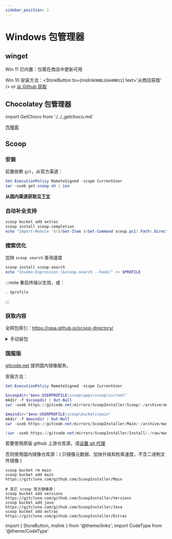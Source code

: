 ```yaml
---
sidebar_position: 1
---
```


# Windows 包管理器

## **winget**

Win 11 已内置：仅需在商店中更新可用

Win 10 安装方法：<StoreButton to={mslink`9NBLGGH4NNS1`} text='从商店获取' />
or&nbsp;<a href="https://github.com/microsoft/winget-cli/releases/latest#:~:text=.msixbundle">从 Github 获取</a>

## **Chocolatey** 包管理器

import GetChoco from './../\_getchoco.md'

<GetChoco />

[包搜索](https://community.chocolatey.org/packages)

## **Scoop**

 <CodeType cmd>

### 安装

</CodeType>

前置依赖 `git`，从官方渠道：

```powershell
Set-ExecutionPolicy RemoteSigned -scope CurrentUser
iwr -useb get.scoop.sh | iex

```

**从国内渠道获取见[下文](#国服版)**

### 自动补全支持

```powershell
scoop bucket add extras
scoop install scoop-completion
echo "Import-Module '$($(Get-Item $(Get-Command scoop.ps1).Path).Directory.Parent.FullName)\modules\scoop-completion'" >> $PROFILE

```

### 搜索优化

加快 `scoop search` 查询速度

```powershell
scoop install scoop-search
echo "Invoke-Expression (&scoop-search --hook)" >> $PROFILE

```

:::note 重启终端以生效，或：

    . $profile

:::

### 获取内容

全网包索引：https://rasa.github.io/scoop-directory/

 <details className="rawstyl">
<summary>手动装包</summary>

```powershell
& {
$app = Read-Host '请输入应用标识名'
$metadata = scoop cat $app | ConvertFrom-Json
$version = $metadata.version
Write-Output ''
Write-Output '自行下载的相关链接：'
(scoop cat $app) -split '\n' |
Where-Object { $_ -match 'http' -and -not ($_ -match '\$version') } |
ForEach-Object { $_.trim() -split '"' | Where-Object { $_ -match '://' } }
Write-Output ''

if ($null -eq $version) { $version = Read-Host '请输入版本号' }
if ($null -eq $target) { $target = Read-Host '（可拖入文件）请输入下载文件的路径' }
if ($null -eq $url) { $url = Read-Host '请输入原下载链接' }
. "$(scoop prefix scoop)\lib\core.ps1"
$null = mkdir $cachedir -f
Copy-Item $target (cache_path $app $version $url)
}

```

</details>

### 国服版

<p><a href="https://gitcode.net">gitcode.net</a> 提供国内镜像服务。</p>

安装方法：

```powershell
Set-ExecutionPolicy RemoteSigned -scope CurrentUser

$scoopdir="$env:USERPROFILE\scoop\apps\scoop\current"
mkdir -f $scoopdir | Out-Null
iwr -useb https://gitcode.net/mirrors/ScoopInstaller/Scoop/-/archive/master/Scoop-master.zip -o "$scoopdir\scoop.zip"

$maindir="$env:USERPROFILE\scoop\buckets\main"
mkdir -f $maindir | Out-Null
iwr -useb https://gitcode.net/mirrors/ScoopInstaller/Main/-/archive/master/Main-master.zip -o "$maindir\scoop-main.zip"

(iwr -useb https://gitcode.net/mirrors/ScoopInstaller/Install/-/raw/master/install.ps1).Content -creplace '\s*\$downloader\.downloadFile\(\$SCOOP_.+','' | iex

```

若要使用原版 github 上游仓库源，请<a href="/docs/devenv/git#网络问题" target="_blank">设置 git 代理</a>

否则使用国内镜像仓库源：( 只镜像元数据、加快升级和检索速度，不含二进制文件镜像 )

```shell
scoop bucket rm main
scoop bucket add main https://gitclone.com/github.com/ScoopInstaller/Main

# 其它 scoop 官方镜像源：
scoop bucket add versions https://gitclone.com/github.com/ScoopInstaller/Versions
scoop bucket add java https://gitclone.com/github.com/ScoopInstaller/Java
scoop bucket add extras https://gitclone.com/github.com/ScoopInstaller/Extras

```

import { StoreButton, mslink } from '@theme/links';
import CodeType from '@theme/CodeType'
